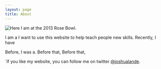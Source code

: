 ```yaml
---
layout: page
title: About
---
```


![Here I am at the 2013 Rose Bowl.](/assets/stanford_rosebowl_photo_2013-e1361222975696-940x689.jpg)

I am a 
I want to use this website to help teach people new skills.
Recently, I have

Before, I was a. 
Before that,
Before that, 

`If you like my website, you can follow me on twitter [@joshualande](https://twitter.com/joshualande).

